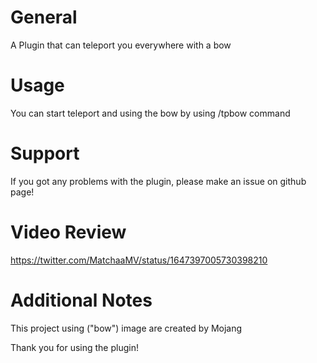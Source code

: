 # General
A Plugin that can teleport you everywhere with a bow
# Usage
You can start teleport and using the bow by using /tpbow command
# Support
If you got any problems with the plugin, please make an issue on github page!
# Video Review
https://twitter.com/MatchaaMV/status/1647397005730398210
# Additional Notes
This project using ("bow") image are created by Mojang

Thank you for using the plugin!
